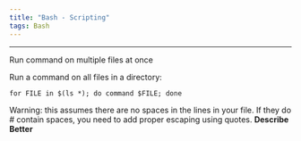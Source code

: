 ```yaml
---
title: "Bash - Scripting"
tags: Bash
---
```


<hr>
Run command on multiple files at once

Run a command on all files in a directory:

```
for FILE in $(ls *); do command $FILE; done
```

Warning: this assumes there are no spaces in the lines in your file. If they do # contain spaces, you need to add proper escaping using quotes.
**Describe Better**


